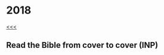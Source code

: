 
2018
======

[<<<](https://github.com/ttltrk/ELSE/blob/master/LL/LifeList.MD)

 Read the Bible from cover to cover (INP)
------


